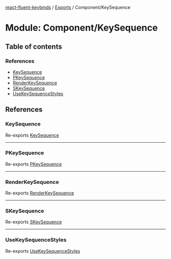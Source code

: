 [react-fluent-keybinds](../README.md) / [Exports](../modules.md) / Component/KeySequence

# Module: Component/KeySequence

## Table of contents

### References

- [KeySequence](Component_KeySequence-1.md#keysequence)
- [PKeySequence](Component_KeySequence-1.md#pkeysequence)
- [RenderKeySequence](Component_KeySequence-1.md#renderkeysequence)
- [SKeySequence](Component_KeySequence-1.md#skeysequence)
- [UseKeySequenceStyles](Component_KeySequence-1.md#usekeysequencestyles)

## References

### KeySequence

Re-exports [KeySequence](Component_KeySequence_KeySequence.md#keysequence)

___

### PKeySequence

Re-exports [PKeySequence](key-sequence.md#pkeysequence)

___

### RenderKeySequence

Re-exports [RenderKeySequence](Component_KeySequence_RenderKeySequence.md#renderkeysequence)

___

### SKeySequence

Re-exports [SKeySequence](key-sequence.md#skeysequence)

___

### UseKeySequenceStyles

Re-exports [UseKeySequenceStyles](Component_KeySequence_UseKeySequence_Styles.md#usekeysequencestyles)
